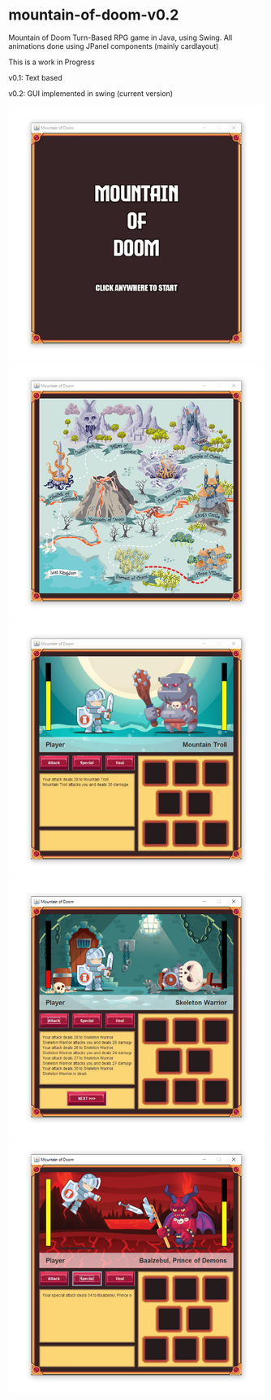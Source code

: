 # mountain-of-doom-v0.2
Mountain of Doom
Turn-Based RPG game in Java, using Swing. All animations done using JPanel components (mainly cardlayout)

This is a work in Progress

v0.1: Text based 

v0.2: GUI implemented in swing (current version)

![Title](/readme_pics_01_title.jpg)
![Map](/readme_pics_02_map.jpg)
![Battle1](/src/readme_pics_03_battle1.jpg)
![Battle2](/readme_pics_04_battle2.jpg)
![Battle3](/readme_pics_05_battle3.jpg)
